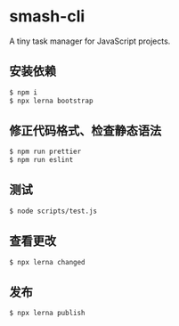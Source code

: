 # smash-cli

A tiny task manager for JavaScript projects.

## 安装依赖

```bash
$ npm i
$ npx lerna bootstrap
```

## 修正代码格式、检查静态语法

```bash
$ npm run prettier
$ npm run eslint
```

## 测试

```bash
$ node scripts/test.js
```

## 查看更改

```bash
$ npx lerna changed
```

## 发布

```bash
$ npx lerna publish
```
